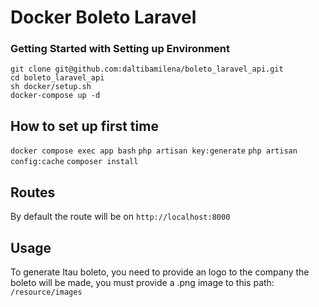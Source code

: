 # Docker Boleto Laravel

### Getting Started with Setting up Environment

```
git clone git@github.com:daltibamilena/boleto_laravel_api.git
cd boleto_laravel_api
sh docker/setup.sh
docker-compose up -d
```

## How to set up first time
`docker compose exec app bash`
`php artisan key:generate`
`php artisan config:cache`
`composer install`

## Routes
By default the route will be on `http://localhost:8000`

## Usage
To generate Itau boleto, you need to provide an logo to the company the boleto will be made, you must provide a .png image to this path:
`/resource/images`